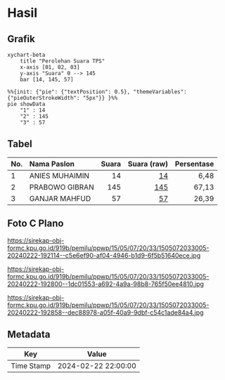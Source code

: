 # Hasil

## Grafik

```mermaid
xychart-beta
    title "Perolehan Suara TPS"
    x-axis [01, 02, 03]
    y-axis "Suara" 0 --> 145
    bar [14, 145, 57]
```

```mermaid
%%{init: {"pie": {"textPosition": 0.5}, "themeVariables": {"pieOuterStrokeWidth": "5px"}} }%%
pie showData
    "1" : 14
    "2" : 145
    "3" : 57
```

## Tabel

| No. | Nama Paslon    | Suara | Suara (raw) | Persentase |
|:--- |:-------------- | -----:| -----------:| ----------:|
| 1   | ANIES MUHAIMIN | 14    | [14][p-1]   | 6,48       |
| 2   | PRABOWO GIBRAN | 145   | [145][p-2]  | 67,13      |
| 3   | GANJAR MAHFUD  | 57    | [57][p-3]   | 26,39      |


[p-1]: https://github.com/gigit-pemilu/pemilu-2024-15-jambi/blob/main/pilpres/hitung-suara/sub/15-jambi/sub/05--muaro-jambi/sub/07-sungai-bahar/sub/2033-bakti-mulya/sub/005-tps/sub/paslon-1.txt
[p-2]: https://github.com/gigit-pemilu/pemilu-2024-15-jambi/blob/main/pilpres/hitung-suara/sub/15-jambi/sub/05--muaro-jambi/sub/07-sungai-bahar/sub/2033-bakti-mulya/sub/005-tps/sub/paslon-2.txt
[p-3]: https://github.com/gigit-pemilu/pemilu-2024-15-jambi/blob/main/pilpres/hitung-suara/sub/15-jambi/sub/05--muaro-jambi/sub/07-sungai-bahar/sub/2033-bakti-mulya/sub/005-tps/sub/paslon-3.txt

## Foto C Plano

https://sirekap-obj-formc.kpu.go.id/919b/pemilu/ppwp/15/05/07/20/33/1505072033005-20240222-192114--c5e6ef90-af04-4946-b1d9-6f5b51640ece.jpg

https://sirekap-obj-formc.kpu.go.id/919b/pemilu/ppwp/15/05/07/20/33/1505072033005-20240222-192800--1dc01553-a692-4a9a-98b8-765f50ee4810.jpg

https://sirekap-obj-formc.kpu.go.id/919b/pemilu/ppwp/15/05/07/20/33/1505072033005-20240222-192858--dec88978-a05f-40a9-9dbf-c54c1ade84a4.jpg


## Metadata

| Key        | Value               |
| ---------- | ------------------- |
| Time Stamp | 2024-02-22 22:00:00 |



